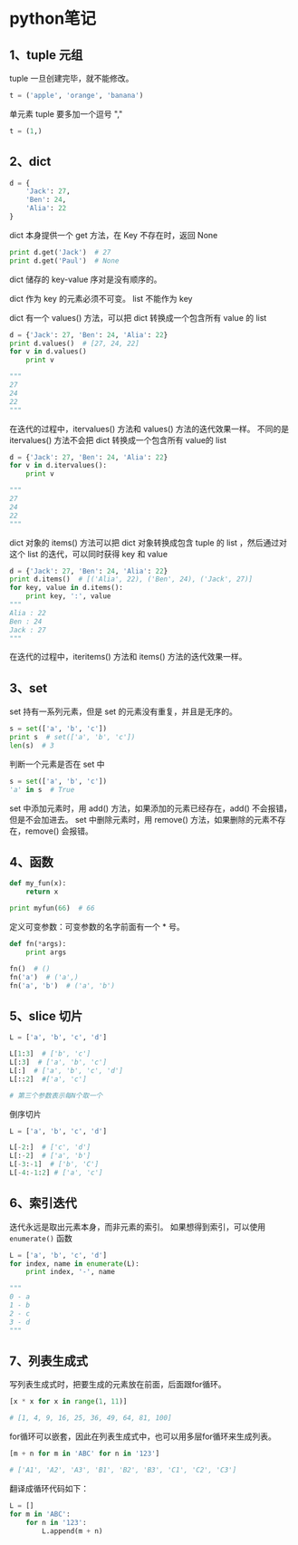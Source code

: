 # python笔记

## 1、tuple 元组
tuple 一旦创建完毕，就不能修改。
```python
t = ('apple', 'orange', 'banana')
```

单元素 tuple 要多加一个逗号 ","
```python
t = (1,)
```

## 2、dict
```python
d = {
	'Jack': 27,
	'Ben': 24,
	'Alia': 22
}
```
dict 本身提供一个 get 方法，在 Key 不存在时，返回 None
```python
print d.get('Jack')  # 27
print d.get('Paul')  # None
```
dict 储存的 key-value 序对是没有顺序的。

dict 作为 key 的元素必须不可变。 list 不能作为 key

dict 有一个 values() 方法，可以把 dict 转换成一个包含所有 value 的 list
```python
d = {'Jack': 27, 'Ben': 24, 'Alia': 22}
print d.values()  # [27, 24, 22]
for v in d.values()
	print v

"""
27
24
22
"""
```
在迭代的过程中，itervalues() 方法和 values() 方法的迭代效果一样。
不同的是 itervalues() 方法不会把 dict 转换成一个包含所有 value的 list
```python
d = {'Jack': 27, 'Ben': 24, 'Alia': 22}
for v in d.itervalues():
	print v

"""
27
24
22
"""
```

dict 对象的 items() 方法可以把 dict 对象转换成包含 tuple 的 list ，然后通过对这个 list 的迭代，可以同时获得 key 和 value
```python
d = {'Jack': 27, 'Ben': 24, 'Alia': 22}
print d.items()  # [('Alia', 22), ('Ben', 24), ('Jack', 27)]
for key, value in d.items():
	print key, ':', value
"""
Alia : 22
Ben : 24
Jack : 27
"""
```
在迭代的过程中，iteritems() 方法和 items() 方法的迭代效果一样。


## 3、set
set 持有一系列元素，但是 set 的元素没有重复，并且是无序的。
```python
s = set(['a', 'b', 'c'])
print s  # set(['a', 'b', 'c'])
len(s)  # 3
```
判断一个元素是否在 set 中
```python
s = set(['a', 'b', 'c'])
'a' in s  # True
```
set 中添加元素时，用 add() 方法，如果添加的元素已经存在，add() 不会报错，但是不会加进去。
set 中删除元素时，用 remove() 方法，如果删除的元素不存在，remove() 会报错。

## 4、函数
```python
def my_fun(x):
	return x

print myfun(66)  # 66
```
定义可变参数：可变参数的名字前面有一个 * 号。
```python
def fn(*args):
	print args

fn()  # ()
fn('a')  # ('a',)
fn('a', 'b')  # ('a', 'b')
```

## 5、slice 切片
```python
L = ['a', 'b', 'c', 'd']

L[1:3]  # ['b', 'c']
L[:3]  # ['a', 'b', 'c']
L[:]  # ['a', 'b', 'c', 'd']
L[::2]  #['a', 'c']

# 第三个参数表示每N个取一个
```
倒序切片
```python
L = ['a', 'b', 'c', 'd']

L[-2:]  # ['c', 'd']
L[:-2]  # ['a', 'b']
L[-3:-1]  # ['b', 'C']
L[-4:-1:2] # ['a', 'c']
```

## 6、索引迭代
迭代永远是取出元素本身，而非元素的索引。
如果想得到索引，可以使用 `enumerate()` 函数
```python
L = ['a', 'b', 'c', 'd']
for index, name in enumerate(L):
	print index, '-', name

"""
0 - a
1 - b
2 - c
3 - d
"""
```

## 7、列表生成式
写列表生成式时，把要生成的元素放在前面，后面跟for循环。
```python
[x * x for x in range(1, 11)]

# [1, 4, 9, 16, 25, 36, 49, 64, 81, 100]
```
for循环可以嵌套，因此在列表生成式中，也可以用多层for循环来生成列表。
```python
[m + n for m in 'ABC' for n in '123']

# ['A1', 'A2', 'A3', 'B1', 'B2', 'B3', 'C1', 'C2', 'C3']
```
翻译成循环代码如下：
```python
L = []
for m in 'ABC':
	for n in '123':
		L.append(m + n)
```